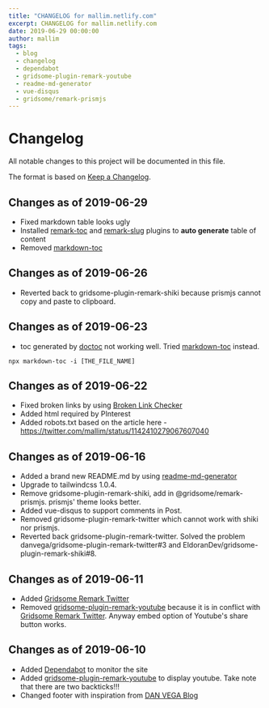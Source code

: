 ```yaml
---
title: "CHANGELOG for mallim.netlify.com"
excerpt: CHANGELOG for mallim.netlify.com
date: 2019-06-29 00:00:00
author: mallim
tags:
  - blog
  - changelog
  - dependabot
  - gridsome-plugin-remark-youtube
  - readme-md-generator
  - vue-disqus
  - gridsome/remark-prismjs
---
```


# Changelog

All notable changes to this project will be documented in this file.

The format is based on [Keep a Changelog](https://keepachangelog.com/en/1.0.0/).

## Changes as of 2019-06-29

- Fixed markdown table looks ugly
- Installed [remark-toc](https://github.com/remarkjs/remark-toc) and [remark-slug](https://github.com/remarkjs/remark-slug) plugins to **auto generate** table of content
- Removed [markdown-toc](https://github.com/jonschlinkert/markdown-toc)

## Changes as of 2019-06-26

- Reverted back to gridsome-plugin-remark-shiki because prismjs cannot copy and paste to clipboard.

## Changes as of 2019-06-23

- toc generated by [doctoc]() not working well. Tried [markdown-toc](https://github.com/jonschlinkert/markdown-toc) instead.

```shell
npx markdown-toc -i [THE_FILE_NAME]
```

## Changes as of 2019-06-22

- Fixed broken links by using [Broken Link Checker](https://www.brokenlinkcheck.com/)
- Added html required by PInterest
- Added robots.txt based on the article here - https://twitter.com/mallim/status/1142410279067607040

## Changes as of 2019-06-16

- Added a brand new README.md by using [readme-md-generator](https://github.com/kefranabg/readme-md-generator)
- Upgrade to tailwindcss 1.0.4.
- Remove gridsome-plugin-remark-shiki, add in @gridsome/remark-prismjs. prismjs' theme looks better.
- Added vue-disqus to support comments in Post.
- Removed gridsome-plugin-remark-twitter which cannot work with shiki nor prismjs.
- Reverted back gridsome-plugin-remark-twitter. Solved the problem danvega/gridsome-plugin-remark-twitter#3 and EldoranDev/gridsome-plugin-remark-shiki#8.

## Changes as of 2019-06-11

- Added [Gridsome Remark Twitter](https://gridsome.org/plugins/gridsome-plugin-remark-twitter)
- Removed [gridsome-plugin-remark-youtube](https://github.com/markhoney/gridsome-plugin-remark-youtube) because it is in conflict with [Gridsome Remark Twitter](https://gridsome.org/plugins/gridsome-plugin-remark-twitter). Anyway embed option of Youtube's share button works.

## Changes as of 2019-06-10

- Added [Dependabot](https://dependabot.com/) to monitor the site
- Added [gridsome-plugin-remark-youtube](https://github.com/markhoney/gridsome-plugin-remark-youtube) to display youtube. Take note that there are two backticks!!!
- Changed footer with inspiration from [DAN VEGA Blog](https://www.danvega.dev/)
